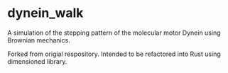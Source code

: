 # dynein_walk
A simulation of the stepping pattern of the molecular motor Dynein using Brownian mechanics.


Forked from origial respository. Intended to be refactored into Rust using dimensioned library.

